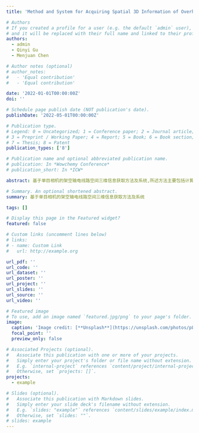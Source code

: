 ```yaml
---
title: 'Method and System for Acquiring Spatial 3D Information of Overhead Transmission Lines based on Monocular Camera'

# Authors
# If you created a profile for a user (e.g. the default `admin` user), write the username (folder name) here
# and it will be replaced with their full name and linked to their profile.
authors:
  - admin
  - Qinyi Gu
  - Menjuan Chen

# Author notes (optional)
# author_notes:
#   - 'Equal contribution'
#   - 'Equal contribution'

date: '2022-01-01T00:00:00Z'
doi: ''

# Schedule page publish date (NOT publication's date).
publishDate: '2022-05-01T00:00:00Z'

# Publication type.
# Legend: 0 = Uncategorized; 1 = Conference paper; 2 = Journal article;
# 3 = Preprint / Working Paper; 4 = Report; 5 = Book; 6 = Book section;
# 7 = Thesis; 8 = Patent
publication_types: ['8']

# Publication name and optional abbreviated publication name.
# publication: In *Wowchemy Conference*
# publication_short: In *ICW*

abstract: 基于单目相机的架空输电线路空间三维信息获取方法及系统,所述方法主要包括计算与当前相机匹配的坐标映射表,读取图片,基于所述坐标映射表,将图片的像素坐标转换到预期坐标,构建目标函数,将上述预期坐标作为初始值之一,求解函数,获得三维空间信息,本公开可以有效克服传统单目视觉方案无法获得空间三维信息,和传统立体视觉方案成本高、误差累积等缺点。

# Summary. An optional shortened abstract.
summary: 基于单目相机的架空输电线路空间三维信息获取方法及系统

tags: []

# Display this page in the Featured widget?
featured: false

# Custom links (uncomment lines below)
# links:
# - name: Custom Link
#   url: http://example.org

url_pdf: ''
url_code: ''
url_dataset: ''
url_poster: ''
url_project: ''
url_slides: ''
url_source: ''
url_video: ''

# Featured image
# To use, add an image named `featured.jpg/png` to your page's folder.
image:
  caption: 'Image credit: [**Unsplash**](https://unsplash.com/photos/pLCdAaMFLTE)'
  focal_point: ''
  preview_only: false

# Associated Projects (optional).
#   Associate this publication with one or more of your projects.
#   Simply enter your project's folder or file name without extension.
#   E.g. `internal-project` references `content/project/internal-project/index.md`.
#   Otherwise, set `projects: []`.
projects:
  - example

# Slides (optional).
#   Associate this publication with Markdown slides.
#   Simply enter your slide deck's filename without extension.
#   E.g. `slides: "example"` references `content/slides/example/index.md`.
#   Otherwise, set `slides: ""`.
# slides: example
---
```


<!-- {{% callout note %}}
Click the _Cite_ button above to demo the feature to enable visitors to import publication metadata into their reference management software.
{{% /callout %}}

{{% callout note %}}
Create your slides in Markdown - click the _Slides_ button to check out the example.
{{% /callout %}}

Supplementary notes can be added here, including [code, math, and images](https://wowchemy.com/docs/writing-markdown-latex/). -->
